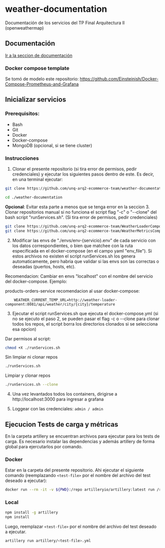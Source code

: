 # weather-documentation

Documentación de los servicios del TP Final Arquitectura II (openweathermap)

## Documentación

[Ir a la seccion de documentación](./documents)

### Docker compose template

Se tomó de modelo este repositorio:
https://github.com/Einsteinish/Docker-Compose-Prometheus-and-Grafana

## Inicializar servicios

### Prerequisitos:

- Bash
- Git
- Docker
- Docker-compose
- MongoDB (opcional, si se tiene cluster)

### Instrucciones

1. Clonar el presente repositorio (si tira error de permisos, pedir credenciales) y ejecutar los siguientes pasos dentro de este. Es decir, en una terminal ejecutar: 

```bash
git clone https://github.com/unq-arq2-ecommerce-team/weather-documentation.git`
```

```bash
cd ./weather-documentation
```

**Opcional**: Evitar esta parte a menos que se tenga error en la seccion 3. Clonar repositorios manual si no funciona el script flag "-c" o "--clone" del bash script "runServices.sh". (Si tira error de permisos, pedir credenciales)

```bash
git clone https://github.com/unq-arq2-ecommerce-team/WeatherLoaderComponent
git clone https://github.com/unq-arq2-ecommerce-team/WeatherMetricsComponent
```

2. Modificar las envs de "./envs/env-{servicio}.env" de cada servicio con los datos correspondientes, o bien que matchee con la ruta especificada en el docker-compose (en el campo yaml "env_file"). Si estos archivos no existen el script runServices.sh los genera automaticamente, pero habria que validar si las envs son las correctas o deseadas (puertos, hosts, etc).

Recomendacion: Cambiar en envs "localhost" con el nombre del servicio del docker-compose. Ejemplo:

products-orders-service recomendacion al usar docker-compose:

```
    WEATHER_CURRENT_TEMP_URL=http://weather-loader-component:8081/api/weather/city/{city}/temperature
```

3. Ejecutar el script runServices.sh que ejecuta el docker-compose.yml (si no se ejecuto el paso 2, se pueden pasar el flag -c o --clone para clonar todos los repos, el script borra los directorios clonados si se selecciona esa opcion)

Dar permisos al script:

```bash
chmod +X ./runServices.sh
```

Sin limpiar ni clonar repos

```bash
./runServices.sh
```

Limpiar y clonar repos

```bash
./runServices.sh --clone
```

4. Una vez levantados todos los containers, dirigirse a http://localhost:3000 para ingresar a grafana

5. Loggear con las credenciales: `admin / admin`

## Ejecucion Tests de carga y métricas

En la carpeta artillery se encuentran archivos para ejecutar para los tests de carga. Es necesario instalar las dependencias y además artillery de forma global para ejercutarlos por comando.

### Docker

Estar en la carpeta del presente repositorio. Ahi ejecutar el siguiente comando (reemplazando `<test-file>` por el nombre del archivo del test deseado a ejecutar):  

```bash
docker run --rm -it -v ${PWD}:/repo artilleryio/artillery:latest run /repo/artillery/<test-file>.yml
```

### Local

```bash
npm install -g artillery
npm install
```
Luego, reemplazar `<test-file>` por el nombre del archivo del test deseado a ejecutar.
```bash
artillery run artillery/<test-file>.yml
```